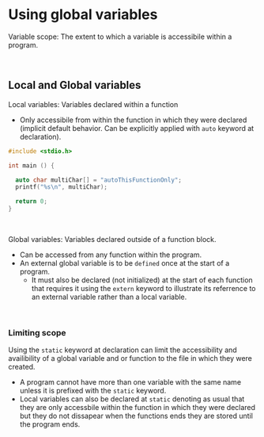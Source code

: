 # Using global variables 

Variable scope: The extent to which a variable is accessibile within a program.

<br>

## Local and Global variables

Local variables: Variables declared within a function

* Only accessibile from within the function in which they were declared (implicit default behavior. Can be explicitly applied with `auto` keyword at declaration).

```C
#include <stdio.h>

int main () {

  auto char multiChar[] = "autoThisFunctionOnly";
  printf("%s\n", multiChar);

  return 0;
}
```

<br>

Global variables: Variables declared outside of a function block.

* Can be accessed from any function within the program.
* An external global variable is to be `defined` once at the start of a program. 
  * It must also be declared (not initialized) at the start of each function that requires it using the `extern` keyword to illustrate its referrence to an external variable rather than a local variable. 

<br>

### Limiting scope

Using the `static` keyword at declaration can limit the accessibility and availibility of a global variable and or function to the file in which they were created. 

* A program cannot have more than one variable with the same name unless it is prefixed with the `static` keyword. 
* Local variables can also be declared at `static` denoting as usual that they are only accessbile within the function in which they were declared but they do not dissapear when the functions ends they are stored until the program ends.